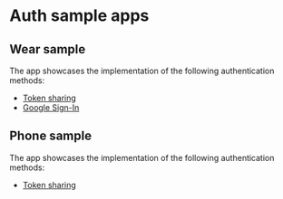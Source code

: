 # Auth sample apps

## Wear sample

The app showcases the implementation of the following authentication methods:

- [Token sharing](https://developer.android.com/training/wearables/apps/auth-wear#tokens)
- [Google Sign-In](https://developer.android.com/training/wearables/apps/auth-wear#Google-Sign-in)

## Phone sample

The app showcases the implementation of the following authentication methods:

- [Token sharing](https://developer.android.com/training/wearables/apps/auth-wear#tokens)
